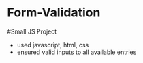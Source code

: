 # Form-Validation
#Small JS Project
- used javascript, html, css
- ensured valid inputs to all available entries

